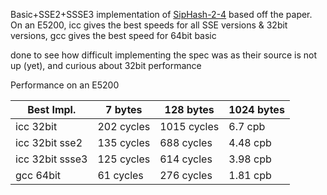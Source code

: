 Basic+SSE2+SSSE3 implementation of [SipHash-2-4](http://131002.net/siphash/) based off the paper. On an E5200, icc gives 
the best speeds for all SSE versions & 32bit versions, gcc gives the best speed for 64bit basic

done to see how difficult implementing the spec was as their source is not up (yet), and curious about 32bit performance

Performance on an E5200

<table>
<thead><tr><th>Best Impl.</th><th>7 bytes</th><th>128 bytes</th><th>1024 bytes</th></tr></thead>
<tbody>
<tr><td>icc 32bit</td><td>202 cycles</td><td>1015 cycles</td><td>6.7 cpb</td></tr>
<tr><td>icc 32bit sse2</td><td>135 cycles</td><td>688 cycles</td><td>4.48 cpb</td></tr>
<tr><td>icc 32bit ssse3</td><td>125 cycles</td><td>614 cycles</td><td>3.98 cpb</td></tr>
<tr><td>gcc 64bit</td><td>61 cycles</td><td>276 cycles</td><td>1.81 cpb</td></tr>
</tbody>
</table>

